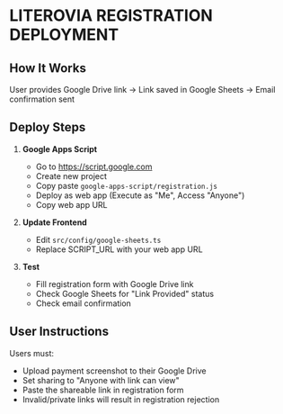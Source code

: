 # LITEROVIA REGISTRATION DEPLOYMENT

## How It Works
User provides Google Drive link → Link saved in Google Sheets → Email confirmation sent

## Deploy Steps

1. **Google Apps Script**
   - Go to https://script.google.com
   - Create new project
   - Copy paste `google-apps-script/registration.js`
   - Deploy as web app (Execute as "Me", Access "Anyone")
   - Copy web app URL

2. **Update Frontend**
   - Edit `src/config/google-sheets.ts`
   - Replace SCRIPT_URL with your web app URL

3. **Test**
   - Fill registration form with Google Drive link
   - Check Google Sheets for "Link Provided" status
   - Check email confirmation

## User Instructions
Users must:
- Upload payment screenshot to their Google Drive
- Set sharing to "Anyone with link can view"  
- Paste the shareable link in registration form
- Invalid/private links will result in registration rejection
